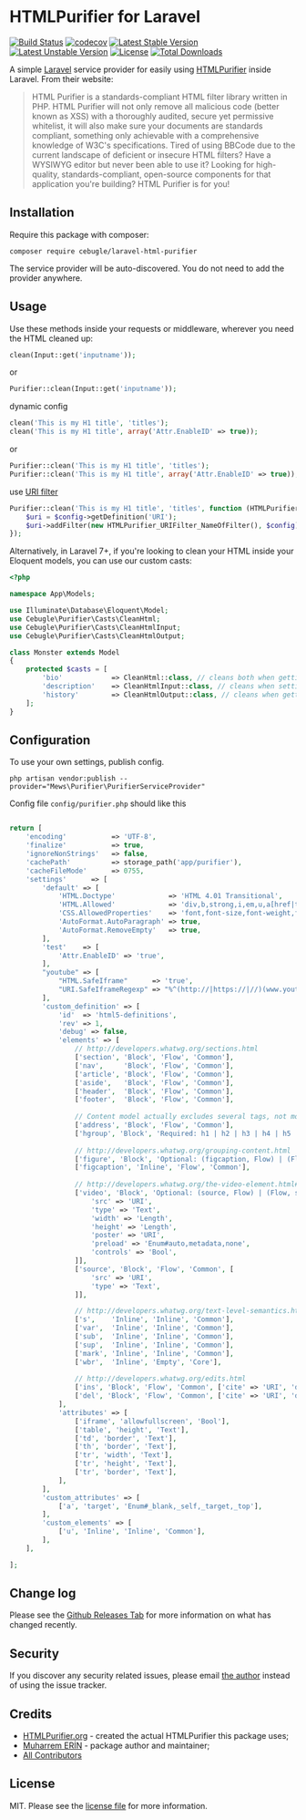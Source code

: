 # HTMLPurifier for Laravel

[![Build Status](https://travis-ci.org/mewebstudio/Purifier.svg?branch=master)](https://travis-ci.org/github/mewebstudio/Purifier)
[![codecov](https://codecov.io/gh/mewebstudio/Purifier/branch/master/graph/badge.svg)](https://codecov.io/gh/mewebstudio/Purifier)
[![Latest Stable Version](https://poser.pugx.org/cebugle/laravel-html-purifier/v/stable.svg)](https://packagist.org/packages/cebugle/laravel-html-purifier)
[![Latest Unstable Version](https://poser.pugx.org/cebugle/laravel-html-purifier/v/unstable.svg)](https://packagist.org/packages/cebugle/laravel-html-purifier)
[![License](https://poser.pugx.org/cebugle/laravel-html-purifier/license.svg)](https://packagist.org/packages/cebugle/laravel-html-purifier)
[![Total Downloads](https://poser.pugx.org/cebugle/laravel-html-purifier/downloads.svg)](https://packagist.org/packages/cebugle/laravel-html-purifier)

A simple [Laravel](http://www.laravel.com/) service provider for easily using [HTMLPurifier](http://htmlpurifier.org/) inside Laravel. From their website:

> HTML Purifier is a standards-compliant HTML filter library written in PHP. HTML Purifier will not only remove all malicious code (better known as XSS) with a thoroughly audited, secure yet permissive whitelist, it will also make sure your documents are standards compliant, something only achievable with a comprehensive knowledge of W3C's specifications. Tired of using BBCode due to the current landscape of deficient or insecure HTML filters? Have a WYSIWYG editor but never been able to use it? Looking for high-quality, standards-compliant, open-source components for that application you're building? HTML Purifier is for you!

## Installation

Require this package with composer:
```
composer require cebugle/laravel-html-purifier
```

The service provider will be auto-discovered. You do not need to add the provider anywhere.


## Usage


Use these methods inside your requests or middleware, wherever you need the HTML cleaned up:

```php
clean(Input::get('inputname'));
```
or

```php
Purifier::clean(Input::get('inputname'));
```

dynamic config
```php
clean('This is my H1 title', 'titles');
clean('This is my H1 title', array('Attr.EnableID' => true));
```
or

```php
Purifier::clean('This is my H1 title', 'titles');
Purifier::clean('This is my H1 title', array('Attr.EnableID' => true));
```

use [URI filter](http://htmlpurifier.org/docs/enduser-uri-filter.html)

```php
Purifier::clean('This is my H1 title', 'titles', function (HTMLPurifier_Config $config) {
    $uri = $config->getDefinition('URI');
    $uri->addFilter(new HTMLPurifier_URIFilter_NameOfFilter(), $config);
});
```

Alternatively, in Laravel 7+, if you're looking to clean your HTML inside your Eloquent models, you can use our custom casts:

```php
<?php

namespace App\Models;

use Illuminate\Database\Eloquent\Model;
use Cebugle\Purifier\Casts\CleanHtml;
use Cebugle\Purifier\Casts\CleanHtmlInput;
use Cebugle\Purifier\Casts\CleanHtmlOutput;

class Monster extends Model
{
    protected $casts = [
        'bio'            => CleanHtml::class, // cleans both when getting and setting the value
        'description'    => CleanHtmlInput::class, // cleans when setting the value
        'history'        => CleanHtmlOutput::class, // cleans when getting the value
    ];
}
```

## Configuration

To use your own settings, publish config.

```
php artisan vendor:publish --provider="Mews\Purifier\PurifierServiceProvider"
```

Config file `config/purifier.php` should like this

```php

return [
    'encoding'           => 'UTF-8',
    'finalize'           => true,
    'ignoreNonStrings'   => false,
    'cachePath'          => storage_path('app/purifier'),
    'cacheFileMode'      => 0755,
    'settings'      => [
        'default' => [
            'HTML.Doctype'             => 'HTML 4.01 Transitional',
            'HTML.Allowed'             => 'div,b,strong,i,em,u,a[href|title],ul,ol,li,p[style],br,span[style],img[width|height|alt|src]',
            'CSS.AllowedProperties'    => 'font,font-size,font-weight,font-style,font-family,text-decoration,padding-left,color,background-color,text-align',
            'AutoFormat.AutoParagraph' => true,
            'AutoFormat.RemoveEmpty'   => true,
        ],
        'test'    => [
            'Attr.EnableID' => 'true',
        ],
        "youtube" => [
            "HTML.SafeIframe"      => 'true',
            "URI.SafeIframeRegexp" => "%^(http://|https://|//)(www.youtube.com/embed/|player.vimeo.com/video/)%",
        ],
        'custom_definition' => [
            'id'  => 'html5-definitions',
            'rev' => 1,
            'debug' => false,
            'elements' => [
                // http://developers.whatwg.org/sections.html
                ['section', 'Block', 'Flow', 'Common'],
                ['nav',     'Block', 'Flow', 'Common'],
                ['article', 'Block', 'Flow', 'Common'],
                ['aside',   'Block', 'Flow', 'Common'],
                ['header',  'Block', 'Flow', 'Common'],
                ['footer',  'Block', 'Flow', 'Common'],
				
				// Content model actually excludes several tags, not modelled here
                ['address', 'Block', 'Flow', 'Common'],
                ['hgroup', 'Block', 'Required: h1 | h2 | h3 | h4 | h5 | h6', 'Common'],
				
				// http://developers.whatwg.org/grouping-content.html
                ['figure', 'Block', 'Optional: (figcaption, Flow) | (Flow, figcaption) | Flow', 'Common'],
                ['figcaption', 'Inline', 'Flow', 'Common'],
				
				// http://developers.whatwg.org/the-video-element.html#the-video-element
                ['video', 'Block', 'Optional: (source, Flow) | (Flow, source) | Flow', 'Common', [
                    'src' => 'URI',
					'type' => 'Text',
					'width' => 'Length',
					'height' => 'Length',
					'poster' => 'URI',
					'preload' => 'Enum#auto,metadata,none',
					'controls' => 'Bool',
                ]],
                ['source', 'Block', 'Flow', 'Common', [
					'src' => 'URI',
					'type' => 'Text',
                ]],

				// http://developers.whatwg.org/text-level-semantics.html
                ['s',    'Inline', 'Inline', 'Common'],
                ['var',  'Inline', 'Inline', 'Common'],
                ['sub',  'Inline', 'Inline', 'Common'],
                ['sup',  'Inline', 'Inline', 'Common'],
                ['mark', 'Inline', 'Inline', 'Common'],
                ['wbr',  'Inline', 'Empty', 'Core'],
				
				// http://developers.whatwg.org/edits.html
                ['ins', 'Block', 'Flow', 'Common', ['cite' => 'URI', 'datetime' => 'CDATA']],
                ['del', 'Block', 'Flow', 'Common', ['cite' => 'URI', 'datetime' => 'CDATA']],
            ],
            'attributes' => [
                ['iframe', 'allowfullscreen', 'Bool'],
                ['table', 'height', 'Text'],
                ['td', 'border', 'Text'],
                ['th', 'border', 'Text'],
                ['tr', 'width', 'Text'],
                ['tr', 'height', 'Text'],
                ['tr', 'border', 'Text'],
            ],
        ],
        'custom_attributes' => [
            ['a', 'target', 'Enum#_blank,_self,_target,_top'],
        ],
        'custom_elements' => [
            ['u', 'Inline', 'Inline', 'Common'],
        ],
    ],

];
```

## Change log

Please see the [Github Releases Tab](https://github.com/mewebstudio/Purifier/releases) for more information on what has changed recently.

## Security

If you discover any security related issues, please email [the author](mailto:me@mewebstudio.com) instead of using the issue tracker.

## Credits

- [HTMLPurifier.org](http://htmlpurifier.org/) - created the actual HTMLPurifier this package uses;
- [Muharrem ERİN](https://github.com/mewebstudio) - package author and maintainer;
- [All Contributors](https://github.com/mewebstudio/Purifier/graphs/contributors)

## License

MIT. Please see the [license file](https://github.com/mewebstudio/Purifier/blob/master/LICENSE) for more information.
